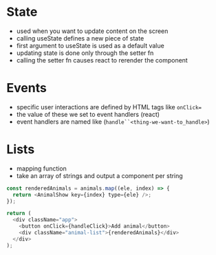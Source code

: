 # State

- used when you want to update content on the screen
- calling useState defines a new piece of state
- first argument to useState is used as a default value
- updating state is done only through the setter fn
- calling the setter fn causes react to rerender the component

# Events

- specific user interactions are defined by HTML tags like `onClick=`
- the value of these we set to event handlers (react)
- event handlers are named like (` handle``<thing-we-want-to_handle> `)

# Lists

- mapping function
- take an array of strings and output a component per string

```js
const renderedAnimals = animals.map((ele, index) => {
  return <AnimalShow key={index} type={ele} />;
});

return (
  <div className="app">
    <button onClick={handleClick}>Add animal</button>
    <div className="animal-list">{renderedAnimals}</div>
  </div>
);
```
